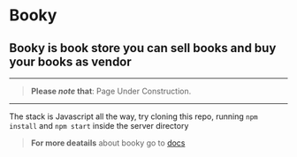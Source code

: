 # Booky

## Booky is book store you can sell books and buy your books as vendor

---

> **Please _note_ that**: Page Under Construction.

---

The stack is Javascript all the way, try cloning this repo, running `npm install` and `npm start` inside the server directory

> **For more deatails** about booky go to [docs](docs/)
